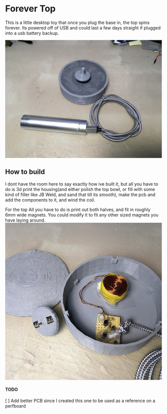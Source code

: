 # Forever Top
This is a little desktop toy that once you plug the base in, the top spins forever. Its powered off of USB and could last a few days straight if plugged into a usb battery backup.

![image1](https://raw.githubusercontent.com/dombeef/forever_top/master/images/image1.jpg "Final product")

## How to build
I dont have the room here to say exactly how ive built it, but all you have to do is 3d print the housing(and either polish the top bowl, or fill with some kind of filler like JB Weld, and sand that till its smooth), make the pcb and add the components to it, and wind the coil. 

For the top All you have to do is print out both halves, and fit in roughly 6mm wide magnets. You could modify it to fit any other sized magnets you have laying around.
![image1](https://raw.githubusercontent.com/dombeef/forever_top/master/images/image3.jpg "Internals")

#### TODO
 [ ] Add better PCB since I created this one to be used as a reference on a perfboard
